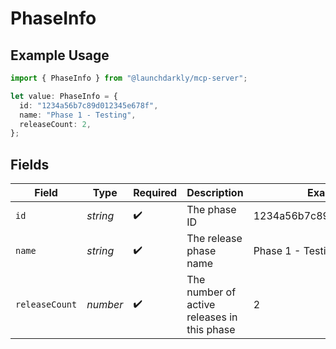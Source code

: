 # PhaseInfo

## Example Usage

```typescript
import { PhaseInfo } from "@launchdarkly/mcp-server";

let value: PhaseInfo = {
  id: "1234a56b7c89d012345e678f",
  name: "Phase 1 - Testing",
  releaseCount: 2,
};
```

## Fields

| Field                                       | Type                                        | Required                                    | Description                                 | Example                                     |
| ------------------------------------------- | ------------------------------------------- | ------------------------------------------- | ------------------------------------------- | ------------------------------------------- |
| `id`                                        | *string*                                    | :heavy_check_mark:                          | The phase ID                                | 1234a56b7c89d012345e678f                    |
| `name`                                      | *string*                                    | :heavy_check_mark:                          | The release phase name                      | Phase 1 - Testing                           |
| `releaseCount`                              | *number*                                    | :heavy_check_mark:                          | The number of active releases in this phase | 2                                           |